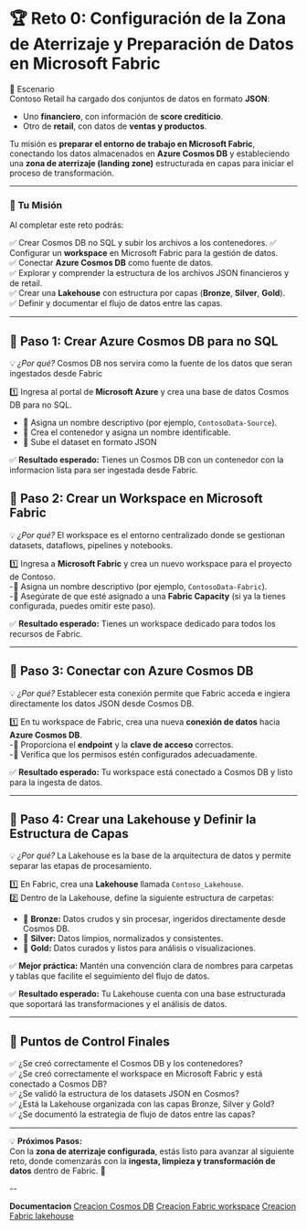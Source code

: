 # 🏆 Reto 0: Configuración de la Zona de Aterrizaje y Preparación de Datos en Microsoft Fabric  
📖 Escenario  
Contoso Retail ha cargado dos conjuntos de datos en formato **JSON**:  
- Uno **financiero**, con información de **score crediticio**.  
- Otro de **retail**, con datos de **ventas y productos**.  

Tu misión es **preparar el entorno de trabajo en Microsoft Fabric**, conectando los datos almacenados en **Azure Cosmos DB** y estableciendo una **zona de aterrizaje (landing zone)** estructurada en capas para iniciar el proceso de transformación.  

---

### 🎯 Tu Misión  
Al completar este reto podrás:  

✅ Crear Cosmos DB no SQL y subir los archivos a los contenedores.
✅ Configurar un **workspace** en Microsoft Fabric para la gestión de datos.  
✅ Conectar **Azure Cosmos DB** como fuente de datos.  
✅ Explorar y comprender la estructura de los archivos JSON financieros y de retail.  
✅ Crear una **Lakehouse** con estructura por capas (**Bronze**, **Silver**, **Gold**).  
✅ Definir y documentar el flujo de datos entre las capas.  

---
## 🚀 Paso 1: Crear Azure Cosmos DB para no SQL 
💡 *¿Por qué?* Cosmos DB nos servira como la fuente de los datos que seran ingestados desde Fabric 

1️⃣ Ingresa al portal de **Microsoft Azure** y crea una base de datos Cosmos DB para no SQL. 
- 🔹 Asigna un nombre descriptivo (por ejemplo, `ContosoData-Source`).  
- 🔹 Crea el contenedor y asigna un nombre identificable. 
- 🔹 Sube el dataset en formato JSON

✅ **Resultado esperado:** Tienes un Cosmos DB con un contenedor con la informacion lista para ser ingestada desde Fabric.

## 🚀 Paso 2: Crear un Workspace en Microsoft Fabric  
💡 *¿Por qué?* El workspace es el entorno centralizado donde se gestionan datasets, dataflows, pipelines y notebooks.  

1️⃣ Ingresa a **Microsoft Fabric** y crea un nuevo workspace para el proyecto de Contoso.  
-🔹 Asigna un nombre descriptivo (por ejemplo, `ContosoData-Fabric`).  
-🔹 Asegúrate de que esté asignado a una **Fabric Capacity** (si ya la tienes configurada, puedes omitir este paso).  

✅ **Resultado esperado:** Tienes un workspace dedicado para todos los recursos de Fabric.  

---

## 🚀 Paso 3: Conectar con Azure Cosmos DB  
💡 *¿Por qué?* Establecer esta conexión permite que Fabric acceda e ingiera directamente los datos JSON desde Cosmos DB.  

1️⃣ En tu workspace de Fabric, crea una nueva **conexión de datos** hacia **Azure Cosmos DB**.  
-🔹 Proporciona el **endpoint** y la **clave de acceso** correctos.  
-🔹 Verifica que los permisos estén configurados adecuadamente.  

✅ **Resultado esperado:** Tu workspace está conectado a Cosmos DB y listo para la ingesta de datos.  

---

## 🚀 Paso 4: Crear una Lakehouse y Definir la Estructura de Capas  
💡 *¿Por qué?* La Lakehouse es la base de la arquitectura de datos y permite separar las etapas de procesamiento.  

1️⃣ En Fabric, crea una **Lakehouse** llamada `Contoso_Lakehouse`.  
2️⃣ Dentro de la Lakehouse, define la siguiente estructura de carpetas:  
   - 🥉 **Bronze:** Datos crudos y sin procesar, ingeridos directamente desde Cosmos DB.  
   - 🥈 **Silver:** Datos limpios, normalizados y consistentes.  
   - 🥇 **Gold:** Datos curados y listos para análisis o visualizaciones.  

✅ **Mejor práctica:** Mantén una convención clara de nombres para carpetas y tablas que facilite el seguimiento del flujo de datos.  

✅ **Resultado esperado:** Tu Lakehouse cuenta con una base estructurada que soportará las transformaciones y el análisis de datos.  

---

## 🏁 Puntos de Control Finales  

✅ ¿Se creó correctamente el Cosmos DB y los contenedores?  
✅ ¿Se creó correctamente el workspace en Microsoft Fabric y está conectado a Cosmos DB?  
✅ ¿Se validó la estructura de los datasets JSON en Cosmos?  
✅ ¿Está la Lakehouse organizada con las capas Bronze, Silver y Gold?  
✅ ¿Se documentó la estrategia de flujo de datos entre las capas?  

---

💡 **Próximos Pasos:**  
Con la **zona de aterrizaje configurada**, estás listo para avanzar al siguiente reto, donde comenzarás con la **ingesta, limpieza y transformación de datos** dentro de Fabric. 🚀  

-- 

**Documentacion**
[Creacion Cosmos DB](https://learn.microsoft.com/es-es/azure/cosmos-db/nosql/quickstart-portal)
[Creacion Fabric workspace](https://learn.microsoft.com/es-es/fabric/data-warehouse/tutorial-create-workspace)
[Creacion Fabric lakehouse](https://learn.microsoft.com/es-es/fabric/data-engineering/tutorial-build-lakehouse)



